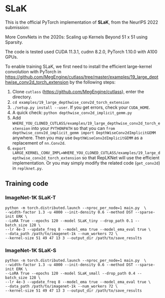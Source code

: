 #  SLaK

This is the official PyTorch implementation of **SLaK**, from the NeurIPS 2022 submission: 

More ConvNets in the 2020s: Scaling up Kernels Beyond 51 x 51 using Sparsity. 

The code is tested used CUDA 11.3.1, cudnn 8.2.0, PyTorch 1.10.0 with A100 GPUs.

To enable training SLaK, we first need to install the efficient large-kernel convolution with PyTorch in https://github.com/MegEngine/cutlass/tree/master/examples/19_large_depthwise_conv2d_torch_extension by the following steps:

1. Clone ```cutlass``` (https://github.com/MegEngine/cutlass), enter the directory.
2. ```cd examples/19_large_depthwise_conv2d_torch_extension```
3. ```./setup.py install --user```. If you get errors, check your ```CUDA_HOME```.
4. A quick check: ```python depthwise_conv2d_implicit_gemm.py```
5. Add ```WHERE_YOU_CLONED_CUTLASS/examples/19_large_depthwise_conv2d_torch_extension``` into your ```PYTHONPATH``` so that you can ```from depthwise_conv2d_implicit_gemm import DepthWiseConv2dImplicitGEMM``` anywhere. Then you may use ```DepthWiseConv2dImplicitGEMM``` as a replacement of ```nn.Conv2d```.
6. ```export LARGE_KERNEL_CONV_IMPL=WHERE_YOU_CLONED_CUTLASS/examples/19_large_depthwise_conv2d_torch_extension``` so that RepLKNet will use the efficient implementation. Or you may simply modify the related code (```get_conv2d```) in ```replknet.py```.

## Training code

### ImageNet-1K SLaK-T
```
python -m torch.distributed.launch --nproc_per_node=1 main.py  \
--width-factor 1.3 -u 4000 --init-density 0.6 --method DST --sparse-init ERK \
--LoRA True --epochs 120 --model SLaK_tiny --drop_path 0.1 --batch_size 128 \
--lr 4e-3 --update_freq 8 --model_ema true --model_ema_eval true \
--data_path /path/to/imagenet-1k --num_workers 72 \
--kernel-size 51 49 47 13 3 --output_dir /path/to/save_results
```

### ImageNet-1K SLaK-S
```
python -m torch.distributed.launch --nproc_per_node=1 main.py  \
--width-factor 1.3 -u 4000 --init-density 0.6 --method DST --sparse-init ERK \
--LoRA True --epochs 120 --model SLaK_small --drop_path 0.4 --batch_size 128 \
--lr 4e-3 --update_freq 8 --model_ema true --model_ema_eval true \
--data_path /path/to/imagenet-1k --num_workers 72 \
--kernel-size 51 49 47 13 3 --output_dir /path/to/save_results
```
